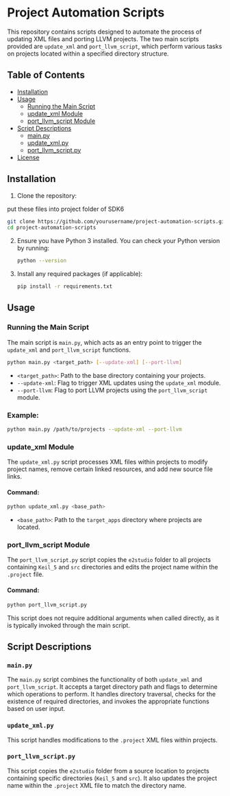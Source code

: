 
# Project Automation Scripts

This repository contains scripts designed to automate the process of updating XML files and porting LLVM projects. The two main scripts provided are `update_xml` and `port_llvm_script`, which perform various tasks on projects located within a specified directory structure.

## Table of Contents

- [Installation](#installation)
- [Usage](#usage)
  - [Running the Main Script](#running-the-main-script)
  - [update_xml Module](#update_xml-module)
  - [port_llvm_script Module](#port_llvm_script-module)
- [Script Descriptions](#script-descriptions)
  - [main.py](#mainpy)
  - [update_xml.py](#update_xmlpy)
  - [port_llvm_script.py](#port_llvm_scriptpy)
- [License](#license)

## Installation

1. Clone the repository:

put these files into project folder of SDK6

   ```bash
   git clone https://github.com/yourusername/project-automation-scripts.git
   cd project-automation-scripts
   ```

2. Ensure you have Python 3 installed. You can check your Python version by running:

   ```bash
   python --version
   ```

3. Install any required packages (if applicable):

   ```bash
   pip install -r requirements.txt
   ```


## Usage

### Running the Main Script

The main script is `main.py`, which acts as an entry point to trigger the `update_xml` and `port_llvm_script` functions.

```bash
python main.py <target_path> [--update-xml] [--port-llvm]
```

- `<target_path>`: Path to the base directory containing your projects.
- `--update-xml`: Flag to trigger XML updates using the `update_xml` module.
- `--port-llvm`: Flag to port LLVM projects using the `port_llvm_script` module.

### Example:

```bash
python main.py /path/to/projects --update-xml --port-llvm
```

### update_xml Module

The `update_xml.py` script processes XML files within projects to modify project names, remove certain linked resources, and add new source file links.

#### Command:

```bash
python update_xml.py <base_path>
```

- `<base_path>`: Path to the `target_apps` directory where projects are located.

### port_llvm_script Module

The `port_llvm_script.py` script copies the `e2studio` folder to all projects containing `Keil_5` and `src` directories and edits the project name within the `.project` file.

#### Command:

```bash
python port_llvm_script.py
```

This script does not require additional arguments when called directly, as it is typically invoked through the main script.

## Script Descriptions

### `main.py`

The `main.py` script combines the functionality of both `update_xml` and `port_llvm_script`. It accepts a target directory path and flags to determine which operations to perform. It handles directory traversal, checks for the existence of required directories, and invokes the appropriate functions based on user input.

### `update_xml.py`

This script handles modifications to the `.project` XML files within projects.


### `port_llvm_script.py`

This script copies the `e2studio` folder from a source location to projects containing specific directories (`Keil_5` and `src`). It also updates the project name within the `.project` XML file to match the directory name.

